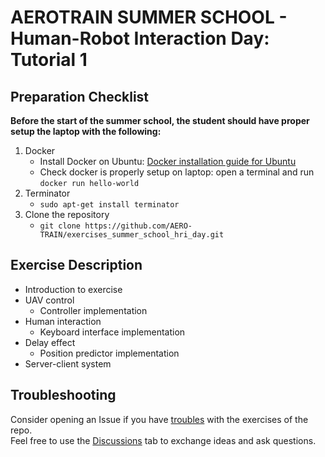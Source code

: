 # AEROTRAIN SUMMER SCHOOL - Human-Robot Interaction Day: Tutorial 1

## Preparation Checklist
**Before the start of the summer school, the student should have proper setup the laptop with the following:**
1. Docker
    - Install Docker on Ubuntu: [Docker installation guide for Ubuntu](https://docs.docker.com/engine/install/ubuntu/)
    - Check docker is properly setup on laptop: open a terminal and run `docker run hello-world`
2. Terminator
    - `sudo apt-get install terminator`
3. Clone the repository
    - `git clone https://github.com/AERO-TRAIN/exercises_summer_school_hri_day.git`

## Exercise Description
- Introduction to exercise
- UAV control
  - Controller implementation
- Human interaction
  - Keyboard interface implementation
- Delay effect
  - Position predictor implementation
- Server-client system

## Troubleshooting
Consider opening an Issue if you have [troubles](https://github.com/AERO-TRAIN/exercises_summer_school_hri_day/issues) with the exercises of the repo.\
Feel free to use the [Discussions](https://github.com/AERO-TRAIN/exercises_summer_school_hri_day/discussions) tab to exchange ideas and ask questions.
